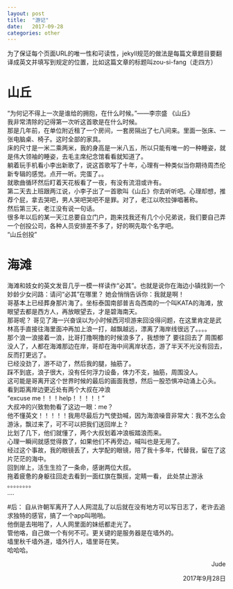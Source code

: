 ```yaml
---
layout: post
title:  "游记"
date:   2017-09-28
categories: other
---
```

为了保证每个页面URL的唯一性和可读性，jekyll规范的做法是每篇文章题目要翻译成英文并填写到规定的位置，比如这篇文章的标题叫zou-si-fang（走四方）
 
# 山丘
“为何记不得上一次是谁给的拥抱，在什么时候。”——李宗盛 《山丘》  
我非常清除的记得第一次听这首歌是在什么时候。  
那是几年前，在单位附近租了一个房间，一套房隔出了七八间来。里面一张床、一张电脑桌、椅子。这时全部的家具。  
床的尺寸是一米二乘两米，我的身高是一米八五，所以只能有唯一的一种睡姿，就是伟大领袖的睡姿，去毛主席纪念馆看看就知道了。  
躺着玩手机看小李出新歌了，说这首歌写了十年，心理有一种类似当你期待周杰伦新专辑的感觉。点开一听。完蛋了。。  
就歌曲循环然后盯着天花板看了一夜，有没有流泪或许有。  
第二天去上班跟两江说，小李子出了一首歌叫《山丘》你去听听吧。心理却想，推荐个屁，拿去哭吧，男人哭吧哭吧不是罪。对了，老江以吹拉弹唱著称。  
然后第三天，老江没有说一句话。  
很多年以后的某一天江总要自立门户，跑来找我还有几个小兄弟说，我们要自己弄一个创投公司，各种人员安排差不多了，好的啊先取个名字吧。  
“山丘创投”  

# 海滩
海滩和妓女的英文发音几乎一模一样读作“必其”。也就是说你在海边小镇找到一个妙龄少女问路：请问“必其”在哪里？ 她会悄悄告诉你：我就是啊！  
哥基本上已经葬身那片海了。坐标泰国南部普吉岛西南的一个叫KATA的海滩，放眼望去都是西方人，再放眼望去，才是碧海南天。  
那哥呢？ 哥见了海一兴奋误以为小时候西河坝游来回没得问题，在这里肯定是武林高手直接往海里面冲再加上浪一打，越飘越远，漂离了海岸线很远了。。。。  
那个浪一浪接着一浪，比哥打撸啊撸的时候浪多了，我想惨了 要往回去了 周围都没人了，人都在海滩那边在岸，哥却在海中间离岸状态，游了半天不光没有回去，反而打更远了。  
已经没劲了，游不动了，然后我的腿，抽筋了。  
踩不到底，浪子很大，没有任何浮力设备，体力不支，抽筋，周围没人。  
这可能是哥离开这个世界时候的最后的画面我想，然后一股恐惧冲动涌上心头。  
看到距离岸边更近处有两个大叔在冲浪  
“excuse me！！！help！！！！！”  
大叔冲的兴致勃勃看了这边一眼：me？  
他不懂英文！！！！！我用尽最后力气使劲喊，因为海浪噪音非常大：我不怎么会游泳，飘过来了，可不可以把我们送回岸上？  
比划了几下，他们就懂了，两个大叔划着冲浪板踏浪而来。  
心理一瞬间就感觉得救了，如果他们不再旁边，喊叫也是无用了。  
经过这个事故，我的眼镜丢了，大学配的眼镜，陪了我十多年，代替我，留在了这片茫茫的海中。  
回到岸上，活生生捡了一条命，感谢两位大叔。  
拖着疲惫的身躯往回走去看到一面红旗在飘摇，定睛一看， 此处禁止游泳  
。。。。。。。。  
....


#后：
自从许朝军离开了人人网混乱了以后就在没有地方可以写日志了，老许去追求独特的感官，搞了一个app叫啪啪。  
他倒是去啪啪了，人人网里面的妹纸都走光了。  
管他咯，自己做一个有何不可。更关键的是服务器是在墙外的。  
墙里秋千墙外道，墙外行人，墙里哥在笑。  
哈哈哈。  
<p align="right">Jude</p> 
<p align="right">2017年9月28日</p>
